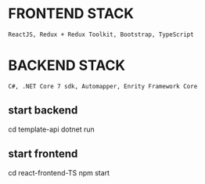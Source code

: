 # FRONTEND STACK
 	ReactJS, Redux + Redux Toolkit, Bootstrap, TypeScript
# BACKEND STACK
	C#, .NET Core 7 sdk, Automapper, Enrity Framework Core

## start backend
cd template-api
dotnet run

## start frontend
cd react-frontend-TS
npm start
